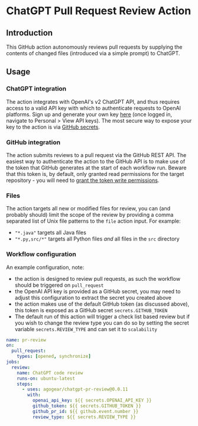 # ChatGPT Pull Request Review Action

## Introduction

This GitHub action autonomously reviews pull requests by supplying the contents of changed files (introduced via a simple prompt) to ChatGPT.

## Usage

### ChatGPT integration

The action integrates with OpenAI's v2 ChatGPT API, and thus requires access to a valid API key with which to authenticate requests to OpenAI platforms. Sign up and generate your own key [here](https://platform.openai.com) (once logged in, navigate to Personal > View API keys). The most secure way to expose your key to the action is via [GitHub secrets](https://docs.github.com/en/actions/security-guides/encrypted-secrets).

### GitHub integration

The action submits reviews to a pull request via the GitHub REST API. The easiest way to authenticate the action to the GitHub API is to make use of the token that GitHub generates at the start of each workflow run. Beware that this token is, by default, only granted read permissions for the target repository - you will need to [grant the token write permissions](https://docs.github.com/en/repositories/managing-your-repositorys-settings-and-features/enabling-features-for-your-repository/managing-github-actions-settings-for-a-repository#configuring-the-default-github_token-permissions).

### Files

The action targets all new or modified files for review, you can (and probably should) limit the scope of the review by providing a comma separated list of Unix file patterns to the `file` action input. For example:

- `"*.java"` targets all Java files
- `"*.py,src/*"` targets all Python files *and* all files in the `src` directory  

### Workflow configuration

An example configuration, note:

- the action is designed to review pull requests, as such the workflow should be triggered on `pull_request`
- the OpenAI API key is provided as a GitHub secret, you may need to adjust this configuration to extract the secret you created above
- the action makes use of the default GitHub token (as discussed above), this token is exposed as a GitHub secret `secrets.GITHUB_TOKEN`
- The default run of this action will trigger a check list based review but if you wish to change the review type you can do so by setting the secret variable `secrets.REVIEW_TYPE` and can set it to `scalability`

```yaml
name: pr-review
on:
  pull_request:
    types: [opened, synchronize]
jobs:
  review:
    name: ChatGPT code review
    runs-on: ubuntu-latest
    steps:
      - uses: agogear/chatgpt-pr-review@0.0.11
        with:
          openai_api_key: ${{ secrets.OPENAI_API_KEY }}
          github_token: ${{ secrets.GITHUB_TOKEN }}
          github_pr_id: ${{ github.event.number }}
          review_type: ${{ secrets.REVIEW_TYPE }}
```
